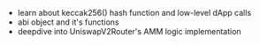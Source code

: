 * learn about keccak256() hash function and low-level dApp calls 
* abi object and it's functions
* deepdive into UniswapV2Router's AMM logic implementation